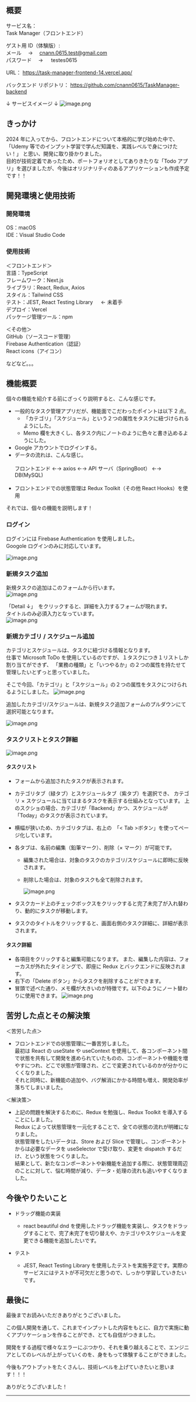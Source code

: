 ## 概要

サービス名：<br>
Task Manager（フロントエンド）

ゲスト用 ID（体験版）:<br>
メール　 → 　cnann.0615.test@gmail.com<br>
パスワード　 → 　 testes0615

URL：
https://task-manager-frontend-14.vercel.app/

バックエンド リポジトリ：
https://github.com/cnann0615/TaskManager-backend

↓ サービスイメージ ↓
![image.png](https://qiita-image-store.s3.ap-northeast-1.amazonaws.com/0/3817219/93309d5d-4e3b-60a4-8f97-f06f4698d351.png)

## きっかけ

2024 年に入ってから、フロントエンドについて本格的に学び始めた中で、
「Udemy 等でのインプット学習で学んだ知識を、実践レベルで身につけたい！」
と思い、開発に取り掛かりました。<br>
目的が技術定着であったため、ポートフォリオとしてありきたりな「Todo アプリ」を選びましたが、今後はオリジナリティのあるアプリケーションも作成予定です！！

## 開発環境と使用技術

### 開発環境

OS：macOS<br>
IDE：Visual Studio Code

### 使用技術

＜フロントエンド＞<br>
言語：TypeScript<br>
フレームワーク：Next.js<br>
ライブラリ：React, Redux, Axios<br>
スタイル：Tailwind CSS<br>
テスト：JEST, React Testing Library 　 ← 未着手<br>
デプロイ：Vercel<br>
パッケージ管理ツール：npm<br>

＜その他＞<br>
GitHub（ソースコード管理）<br>
Firebase Authentication（認証）<br>
React icons（アイコン）<br>

などなど。。。

## 機能概要

個々の機能を紹介する前にざっくり説明すると、こんな感じです。

- 一般的なタスク管理アプリだが、機能面でこだわったポイントは以下 2 点。
  - 「カテゴリ」「スケジュール」という２つの属性をタスクに紐づけられるようにした。
  - Memo 欄を大きくし、各タスク内にノートのように色々と書き込めるようにした。
- Google アカウントでログインする。
- データの流れは、こんな感じ。<br><br>
  フロントエンド ←→ axios ←→ API サーバ（SpringBoot） ←→ DB(MySQL)
  <br><br>
- フロントエンドでの状態管理は Redux Toolkit（その他 React Hooks）を使用

それでは、個々の機能を説明します！

### ログイン

ログインには Firebase Authentication を使用しました。<br>
Googole ログインのみに対応しています。<br>

![image.png](https://qiita-image-store.s3.ap-northeast-1.amazonaws.com/0/3817219/560054cb-8ea2-ae21-f070-90fd5e2b33b9.png)

### 新規タスク追加

新規タスクの追加はこのフォームから行います。<br>
![image.png](https://qiita-image-store.s3.ap-northeast-1.amazonaws.com/0/3817219/89053edc-2458-7895-be33-e181c53396a9.png)

「Detail ↓」　をクリックすると、詳細を入力するフォームが現れます。<br>
タイトルのみ必須入力となっています。<br>
![image.png](https://qiita-image-store.s3.ap-northeast-1.amazonaws.com/0/3817219/244a6b4b-b1e8-70db-e8f9-15de2674ec8c.png)

### 新規カテゴリ / スケジュール追加

カテゴリとスケジュールは、タスクに紐づける情報となります。<br>
仕事で Microsoft ToDo を使用しているのですが、１タスクにつき１リストしか割り当てができず、
「業務の種類」と「いつやるか」の２つの属性を持たせて管理したいとずっと思っていました。<br>

そこで今回、「カテゴリ」と「スケジュール」の２つの属性をタスクにつけられるようにしました。
![image.png](https://qiita-image-store.s3.ap-northeast-1.amazonaws.com/0/3817219/483e4d2c-6647-615b-3eb0-0c119508214a.png)

追加したカテゴリ/スケジュールは、新規タスク追加フォームのプルダウンにて選択可能となります。<br>

![image.png](https://qiita-image-store.s3.ap-northeast-1.amazonaws.com/0/3817219/8e5c353d-0aee-9d5b-a749-78e4ed1bd78f.png)

### タスクリストとタスク詳細

![image.png](https://qiita-image-store.s3.ap-northeast-1.amazonaws.com/0/3817219/59dedb22-25d5-081c-088a-48bccc1493fd.png)

#### タスクリスト

- フォームから追加されたタスクが表示されます。

- カテゴリタブ（緑タブ）とスケジュールタブ（紫タブ）を選択でき、
  カテゴリ × スケジュールに当てはまるタスクを表示する仕組みとなっています。
  上のスクショの場合、カテゴリが「Backend」かつ、スケジュールが「Today」のタスクが表示されています。

- 横幅が狭いため、カテゴリタブは、右上の　「< Tab >ボタン」を使ってページ化しています。

- 各タブは、名前の編集（鉛筆マーク）、削除（× マーク）が可能です。

  - 編集された場合は、対象のタスクのカテゴリ/スケジュールに即時に反映されます。
  - 削除した場合は、対象のタスクも全て削除されます。

    ![image.png](https://qiita-image-store.s3.ap-northeast-1.amazonaws.com/0/3817219/0311ccb1-ad4d-e8fa-5c18-bb694c365939.png)

- タスクカード上のチェックボックスをクリックすると完了未完了が入れ替わり、動的にタスクが移動します。
- タスクのタイトルをクリックすると、画面右側のタスク詳細に、詳細が表示されます。

#### タスク詳細

- 各項目をクリックすると編集可能になります。
  また、編集した内容は、フォーカスが外れたタイミングで、即座に Redux とバックエンドに反映されます。
- 右下の「Delete ボタン」からタスクを削除することができます。
- 冒頭で述べた通り、メモ欄が大きいのが特徴です。以下のようにノート替わりに使用できます。
  ![image.png](https://qiita-image-store.s3.ap-northeast-1.amazonaws.com/0/3817219/679ba1c7-3685-ab01-872d-8e59003656f6.png)

## 苦労した点とその解決策

＜苦労した点＞<br>

- フロントエンドでの状態管理に一番苦労しました。<br>
  最初は React の useState や useContext を使用して、各コンポーネント間で状態を共有して開発を進められていたものの、コンポーネントや機能を増やすにつれ、どこで状態が管理され、どこで変更されているのかが分かりにくくなりました。<br>
  それと同時に、新機能の追加や、バグ解消にかかる時間も増え、開発効率が落ちてしまいました。<br>

＜解決策＞<br>

- 上記の問題を解決するために、Redux を勉強し、Redux Toolkit を導入することにしました。<br>
  Redux によって状態管理を一元化することで、全ての状態の流れが明確になりました。<br>
  状態管理をしたいデータは、Store および Slice で管理し、コンポーネントからは必要なデータを useSelector で受け取り、変更を dispatch するだけ、という状態をつくりました。<br>
  結果として、新たなコンポーネントや新機能を追加する際に、状態管理周辺のことに対して、悩む時間が減り、データ・処理の流れも追いやすくなりました。<br>

## 今後やりたいこと

- ドラッグ機能の実装

  - react beautiful dnd を使用したドラッグ機能を実装し、タスクをドラッグすることで、完了未完了を切り替えや、カテゴリやスケジュールを変更できる機能を追加したいです。

- テスト
  - JEST, React Testing Library を使用したテストを実施予定です。実際のサービスにはテストが不可欠だと思うので、しっかり学習していきたいです。

## 最後に

最後までお読みいただきありがとうございました。<br>

この個人開発を通して、これまでインプットした内容をもとに、自力で実施に動くアプリケーションを作ることができ、とても自信がつきました。<br>

開発をする過程で様々なエラーにぶつかり、それを乗り越えることで、エンジニアとしてのレベルが上がっていくのを、身をもって体験することができました。<br>

今後もアウトプットをたくさんし、技術レベルを上げていきたいと思います！！！<br>

ありがとうございました！

---
